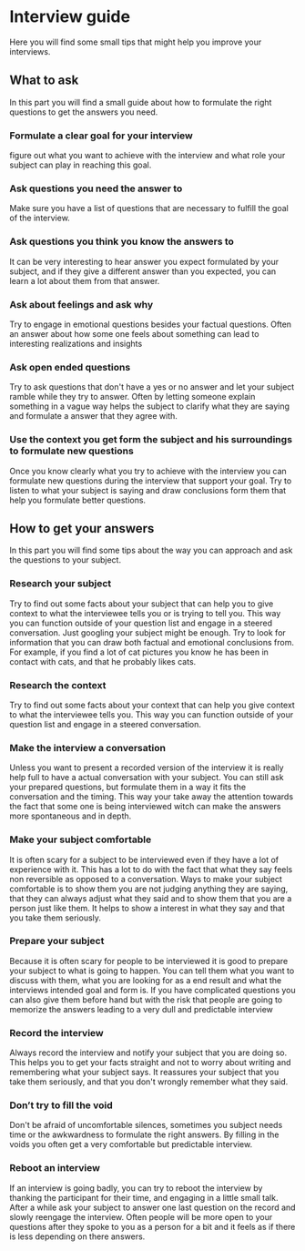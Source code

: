 # Interview guide
Here you will find some small tips that might help you improve your interviews.

## What to ask
In this part you will find a small guide about how to formulate the right questions to get the answers you need.

### Formulate a clear goal for your interview
figure out what you want to achieve with the interview and what role your subject can play in reaching this goal.

### Ask questions you need the answer to
Make sure you have a list of questions that are necessary to fulfill the goal of the interview.

### Ask questions you think you know the answers to
It can be very interesting to hear answer you expect formulated by your subject, and if they give a different answer than you expected, you can learn a lot about them from that answer.

### Ask about feelings and ask why
Try to engage in emotional questions besides your factual questions. Often an answer about how some one feels about something can lead to interesting realizations and insights

### Ask open ended questions
Try to ask questions that don't have a yes or no answer and let your subject ramble while they try to answer. Often by letting someone explain something in a vague way helps the subject to clarify what they are saying and formulate a answer that they agree with.

### Use the context you get form the subject and his surroundings to formulate new questions
Once you know clearly what you try to achieve with the interview you can formulate new questions during the interview that support your goal. Try to listen to what your subject is saying and draw conclusions form them that help you formulate better questions.

## How to get your answers
In this part you will find some tips about the way you can approach and ask the questions to your subject.


### Research your subject
Try to find out some facts about your subject that can help you to give context to what the interviewee tells you or is trying to tell you. This way you can function outside of your question list and engage in a steered conversation. Just googling your subject might be enough. Try to look for information that you can draw both factual and emotional conclusions from. For example, if you find a lot of cat pictures you know he has been in contact with cats, and that he probably likes cats.

### Research the context
Try to find out some facts about your context that can help you give context to what the interviewee tells you. This way you can function outside of your question  list and engage in a steered conversation.

### Make the interview a conversation
Unless you want to present a recorded version of the interview it is really help full to have a actual conversation with your subject. You can still ask your prepared questions, but formulate them in a way it fits the conversation and the timing. This way your take away the attention towards the fact that some one is being interviewed witch can make the answers more spontaneous and in depth.

### Make your subject comfortable
It is often scary for a subject to be interviewed even if they have a lot of experience with it. This has a lot to do with the fact that what they say feels non reversible as opposed to a conversation. Ways to make your subject comfortable is to show them you are not judging anything they are saying, that they can always adjust what they said and to show them that you are a person just like them. It helps to show a interest in what they say and that you take them seriously.

### Prepare your subject
Because it is often scary for people to be interviewed it is good to prepare your subject to what is going to happen. You can tell them what you want to discuss with them, what you are looking for as a end result and what the interviews intended goal and form is. If you have complicated questions you can also give them before hand but with the risk that people are going to memorize the answers leading to a very dull and predictable interview

### Record the interview
Always record the interview and notify your subject that you are doing so. This helps you to get your facts straight and not to worry about writing and remembering what your subject says.  It reassures your subject that you take them seriously, and that you don't wrongly remember what they said.

### Don’t try to fill the void
Don't be afraid of uncomfortable silences, sometimes you subject needs time or the awkwardness to formulate the right answers. By filling in the voids you often get a very comfortable but predictable interview.

### Reboot an interview
If an interview is going badly, you can try to reboot the interview by thanking the participant for their time, and engaging in a little small talk. After a while ask your subject to answer one last question on the record and slowly reengage the interview. Often people will be more open to your questions after they spoke to you as a person for a bit and it feels as if there is less depending on there answers.
